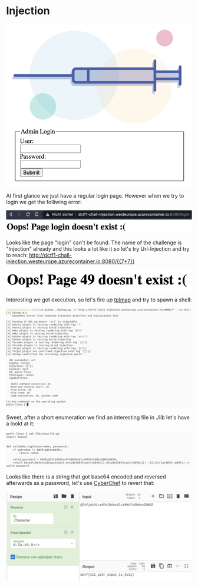 Injection
==================

![website.png](website.png)

At first glance we just have a regular login page. However when we try to login we get the folliwing error:

![login.png](login.png)

Looks like the page "login" can't be found. The name of the challenge is "Injection" already and this looks a lot like it so let's try Url-Injection and try to reach: http://dctf1-chall-injection.westeurope.azurecontainer.io:8080/{{7*7}}

![49.png](49.png)

Interesting we got execution, so let's fire up [tplmap](https://github.com/epinna/tplmap) and try to spawn a shell:

![tplmap.png](tplmap.png)

Sweet, after a short enumeration we find an interesting file in ./lib let's have a lookt at it:

![security_py.png](security_py.png)

Looks like there is a string that got base64 encoded and reversed afterwards as a password, let's use [CyberChef](https://gchq.github.io/CyberChef/) to revert that:

![flag.png](flag.png)
